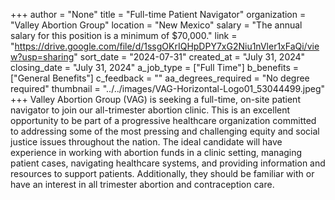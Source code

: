 +++
author = "None"
title = "Full-time Patient Navigator"
organization = "Valley Abortion Group"
location = "New Mexico"
salary = "The annual salary for this position is a minimum of $70,000."
link = "https://drive.google.com/file/d/1ssgOKrIQHpDPY7xG2Niu1nVler1xFaQi/view?usp=sharing"
sort_date = "2024-07-31"
created_at = "July 31, 2024"
closing_date = "July 31, 2024"
a_job_type = ["Full Time"]
b_benefits = ["General Benefits"]
c_feedback = ""
aa_degrees_required = "No degree required"
thumbnail = "../../images/VAG-Horizontal-Logo01_53044499.jpeg"
+++
Valley Abortion Group (VAG) is seeking a full-time, on-site patient navigator to join our all-trimester abortion clinic. This is an excellent opportunity to be part of a progressive healthcare organization committed to addressing some of the most pressing and challenging equity and social justice issues throughout the nation.  The ideal candidate will have experience in working with abortion funds in a clinic setting, managing patient cases, navigating healthcare systems, and providing information and resources to support patients.  Additionally, they should be familiar with or have an interest in all trimester abortion and contraception care.